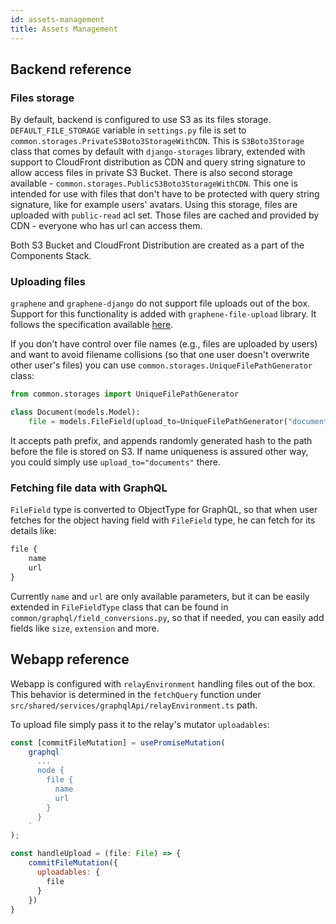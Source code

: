 ```yaml
---
id: assets-management
title: Assets Management
---
```


## Backend reference

### Files storage

By default, backend is configured to use S3 as its files storage. `DEFAULT_FILE_STORAGE` variable in `settings.py` file is set to `common.storages.PrivateS3Boto3StorageWithCDN`. This is `S3Boto3Storage` class that comes by default with `django-storages` library, extended with support to CloudFront distribution as CDN and query string signature to allow access files in private S3 Bucket.
There is also second storage available - `common.storages.PublicS3Boto3StorageWithCDN`. This one is intended for use with files that don't have to be protected with query string signature, like for example users' avatars. Using this storage, files are uploaded with `public-read` acl set. Those files are cached and provided by CDN - everyone who has url can access them.

Both S3 Bucket and CloudFront Distribution are created as a part of the Components Stack. 

### Uploading files

`graphene` and `graphene-django` do not support file uploads out of the box. Support for this functionality is added with `graphene-file-upload` library.
It follows the specification available [here](https://github.com/jaydenseric/graphql-multipart-request-spec).

If you don't have control over file names (e.g., files are uploaded by users) and want to avoid filename collisions (so that one user doesn't overwrite other user's files) you can use `common.storages.UniqueFilePathGenerator` class:

```python
from common.storages import UniqueFilePathGenerator

class Document(models.Model):
    file = models.FileField(upload_to=UniqueFilePathGenerator("documents"))
```

It accepts path prefix, and appends randomly generated hash to the path before the file is stored on S3. If name uniqueness is assured other way, you could simply use `upload_to="documents"` there.

### Fetching file data with GraphQL

`FileField` type is converted to ObjectType for GraphQL, so that when user fetches for the object having field with `FileField` type, he can fetch for its details like: 

```graphql
file {
    name
    url
}
```

Currently `name` and `url` are only available parameters, but it can be easily extended in `FileFieldType` class that can be found in `common/graphql/field_conversions.py`, so that if needed, you can easily add fields like `size`, `extension` and more.


## Webapp reference

Webapp is configured with `relayEnvironment` handling files out of the box. This behavior is determined in the `fetchQuery` function under  `src/shared/services/graphqlApi/relayEnvironment.ts` path. 

To upload file simply pass it to the relay's mutator `uploadables`:

```javascript
const [commitFileMutation] = usePromiseMutation(
    graphql`
      ...
      node {
        file {
          name
          url
        }
      }
    `
);

const handleUpload = (file: File) => {
    commitFileMutation({
      uploadables: {
        file
      }
    })
}
```